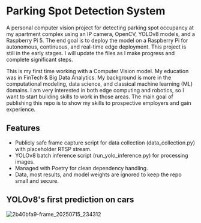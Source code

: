 # Parking Spot Detection System
A personal computer vision project for detecting parking spot occupancy at my apartment complex using an IP camera, OpenCV, YOLOv8 models, and a Raspberry Pi 5. The end goal is to deploy the model on a Raspberry Pi for autonomous, continuous, and real-time edge deployment. This project is still in the early stages. I will update the files as I make progress and complete significant steps. 

This is my first time working with a Computer Vision model. My education was in FinTech & Big Data Analytics. My background is more in the computational modeling, data science, and classical machine learning (ML) domains. I am very interested in both edge computing and robotics, so I want to start building skills to work in those areas. The main goal of publishing this repo is to show my skills to prospective employers and gain experience. 

## Features 
- Publicly safe frame capture script for data collection (data_collection.py) with placeholder RTSP stream.
- YOLOv8 batch inference script (run_yolo_inference.py) for processing images.
- Managed with Poetry for clean dependency handling.
- Data, most results, and model weights are ignored to keep the repo small and secure.


## YOLOv8's first prediction on cars
![2b40bfa9-frame_20250715_234312](https://github.com/user-attachments/assets/e4ab4afd-42ea-404e-9106-4f827c6e22cd)
